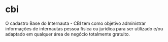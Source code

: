 # cbi
O cadastro Base do Internauta - CBI tem como objetivo administrar informações de internautas pessoa física ou jurídica para ser utilizado e/ou adaptado em qualquer área de negócio totalmente gratuito.
